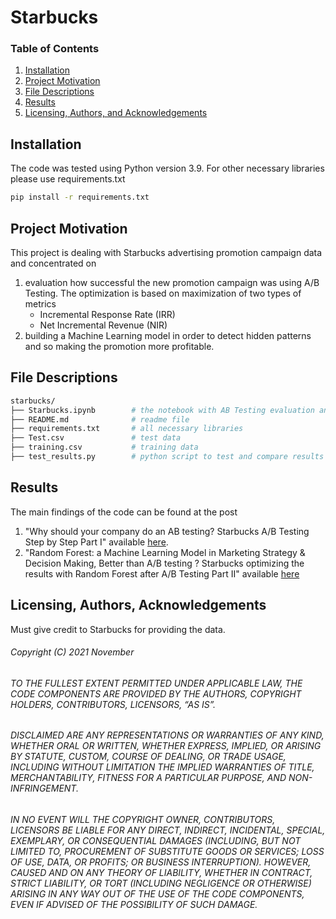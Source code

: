 # Starbucks

### Table of Contents

1. [Installation](#installation)
2. [Project Motivation](#motivation)
3. [File Descriptions](#files)
4. [Results](#results)
5. [Licensing, Authors, and Acknowledgements](#licensing)

## Installation <a name="installation"></a>
The code was tested using Python version 3.9. 
For other necessary libraries please use requirements.txt
```bash
pip install -r requirements.txt
```

## Project Motivation<a name="motivation"></a>

This project is dealing with Starbucks advertising promotion campaign data and concentrated on 
1.	evaluation how successful the new promotion campaign was using A/B Testing. The optimization is based on maximization of two types of metrics 
    -	Incremental Response Rate (IRR)
    -	Net Incremental Revenue (NIR)
2.	building a Machine Learning model in order to detect hidden patterns and so making the promotion more profitable. 



## File Descriptions <a name="files"></a>

```bash
starbucks/
├── Starbucks.ipynb        # the notebook with AB Testing evaluation and Machine Learning optimization
├── README.md              # readme file
├── requirements.txt       # all necessary libraries
├── Test.csv               # test data
├── training.csv           # training data
├── test_results.py        # python script to test and compare results 

```


## Results<a name="results"></a>

The main findings of the code can be found at the post
1. "Why should your company do an AB testing? Starbucks A/B Testing Step by Step Part I" available [here](https://eneuburg.medium.com/why-should-your-company-do-an-ab-testing-88d42ec8337c).
2. "Random Forest: a Machine Learning Model in Marketing Strategy & Decision Making, Better than A/B testing ? Starbucks optimizing the results with Random Forest after A/B Testing Part II" available [here](https://eneuburg.medium.com/random-forest-a-machine-learning-model-in-marketing-strategy-decision-making-better-than-a-b-4ccfc0fb36d1)

## Licensing, Authors, Acknowledgements<a name="licensing"></a>
 

Must give credit to Starbucks for providing the data. 



###### Copyright (C) 2021 November
###### TO THE FULLEST EXTENT PERMITTED UNDER APPLICABLE LAW, THE CODE COMPONENTS ARE PROVIDED BY THE AUTHORS, COPYRIGHT HOLDERS, CONTRIBUTORS, LICENSORS, “AS IS”.

######  DISCLAIMED ARE ANY REPRESENTATIONS OR WARRANTIES OF ANY KIND, WHETHER ORAL OR WRITTEN, WHETHER EXPRESS, IMPLIED, OR ARISING BY STATUTE, CUSTOM, COURSE OF DEALING, OR TRADE USAGE, INCLUDING WITHOUT LIMITATION THE IMPLIED WARRANTIES OF TITLE, MERCHANTABILITY, FITNESS FOR A PARTICULAR PURPOSE, AND NON-INFRINGEMENT.
######  IN NO EVENT WILL THE COPYRIGHT OWNER, CONTRIBUTORS, LICENSORS BE LIABLE FOR ANY DIRECT, INDIRECT, INCIDENTAL, SPECIAL, EXEMPLARY, OR CONSEQUENTIAL DAMAGES (INCLUDING, BUT NOT LIMITED TO, PROCUREMENT OF SUBSTITUTE GOODS OR SERVICES; LOSS OF USE, DATA, OR PROFITS; OR BUSINESS INTERRUPTION). HOWEVER, CAUSED AND ON ANY THEORY OF LIABILITY, WHETHER IN CONTRACT, STRICT LIABILITY, OR TORT (INCLUDING NEGLIGENCE OR OTHERWISE) ARISING IN ANY WAY OUT OF THE USE OF THE CODE COMPONENTS, EVEN IF ADVISED OF THE POSSIBILITY OF SUCH DAMAGE. 


